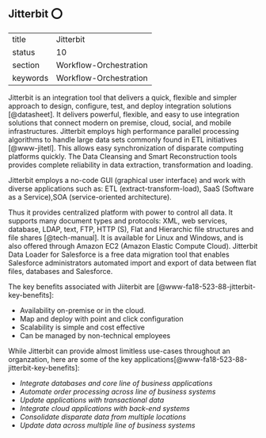 ## Jitterbit :o:


|          |                        |
| -------- | ---------------------- |
| title    | Jitterbit              | 
| status   | 10                     |
| section  | Workflow-Orchestration |
| keywords | Workflow-Orchestration |



Jitterbit is an integration tool that delivers a quick, flexible and
simpler approach to design, configure, test, and deploy integration
solutions [@datasheet].  It delivers powerful, flexible, and easy
to use integration solutions that connect modern on premise, cloud,
social, and mobile infrastructures. Jitterbit employs high performance
parallel processing algorithms to handle large data sets commonly
found in ETL initiatives [@www-jitetl]. This allows easy
synchronization of disparate computing platforms quickly. The Data
Cleansing and Smart Reconstruction tools provides complete reliability
in data extraction, transformation and loading.

Jitterbit employs a no-code GUI (graphical user interface) and work
with diverse applications such as: ETL (extract-transform-load), SaaS
(Software as a Service),SOA (service-oriented architecture).

Thus it provides centralized platform with power to control all
data. It supports many document types and protocols: XML, web
services, database, LDAP, text, FTP, HTTP (S), Flat and Hierarchic
file structures and file shares [@tech-manual]. It is available
for Linux and Windows, and is also offered through Amazon EC2 (Amazon
Elastic Compute Cloud). Jitterbit Data Loader for Salesforce is a free
data migration tool that enables Salesforce administrators automated
import and export of data between flat files, databases and
Salesforce.

The key benefits associated with Jiiterbit are [@www-fa18-523-88-jitterbit-key-benefits]:

* Availability on-premise or in the cloud.
* Map and deploy with point and click configuration
* Scalability is simple and cost effective
* Can be managed by non-technical employees

While Jitterbit can provide almost limitless use-cases throughout an 
organzation, here are some of the key applications[@www-fa18-523-88-jitterbit-key-benefits]:
* _Integrate databases and core line of business applications_
* _Automate order processing across line of business systems_
* _Update applications with transactional data_ 
* _Integrate cloud applications with back-end systems_
* _Consolidate disparate data from multiple locations_
* _Update data across multiple line of business systems_ 


